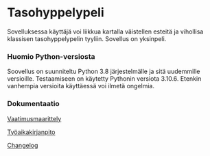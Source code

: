 # Tasohyppelypeli
Sovelluksessa käyttäjä voi liikkua kartalla väistellen esteitä ja vihollisa klassisen tasohyppelypelin tyyliin. Sovellus on yksinpeli.

### Huomio Python-versiosta
Soovellus on suunniteltu Python 3.8 järjestelmälle ja sitä uudemmille versioille. Testaamiseen on käytetty Pythonin versiota 3.10.6. Etenkin vanhempia versioita käyttäessä voi ilmetä ongelmia.

### Dokumentaatio

[Vaatimusmaarittely](laskarit/platformer/dokumentaatio/vaatimusmaarittely.md)

[Työaikakirjanpito](laskarit/platformer/dokumentaatio/tuntikirjanpito.md)

[Changelog](laskarit/platformer/dokumentaatio/changelog.md)
